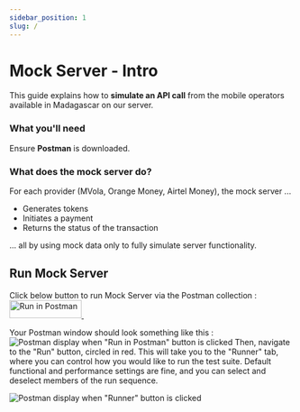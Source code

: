 ```yaml
---
sidebar_position: 1
slug: /
---
```


# Mock Server - Intro

This guide explains how to **simulate an API call** from the mobile operators available in Madagascar on our server.

### What you'll need

Ensure **Postman** is downloaded.

### What does the mock server do?
For each provider (MVola, Orange Money, Airtel Money), the mock server ...
* Generates tokens
* Initiates a payment
* Returns the status of the transaction

... all by using mock data only to fully simulate server functionality.

## Run Mock Server

Click below button to run Mock Server via the Postman collection :
<a href="https://conradcoyanda-parkzes.postman.co/collection/45611146-6b65e19d-ce08-4942-bda3-60482f49feda?source=rip_markdown" target="_blank">
<img src="https://run.pstmn.io/button.svg" alt="Run in Postman" width="128" height="32" />
</a>
&nbsp; <!-- space in between lines -->

Your Postman window should look something like this :
![Postman display when "Run in Postman" button is clicked](\img\run-in-postman-opening-window.png)
Then, navigate to the "Run" button, circled in red. This will take you to the "Runner" tab, where you can control 
how you would like to run the test suite. Default functional and performance settings are fine, and you can select 
and deselect members of the run sequence.
&nbsp; <!-- space in between lines -->

![Postman display when "Runner" button is clicked](\img\run-in-postman-runner.png)
